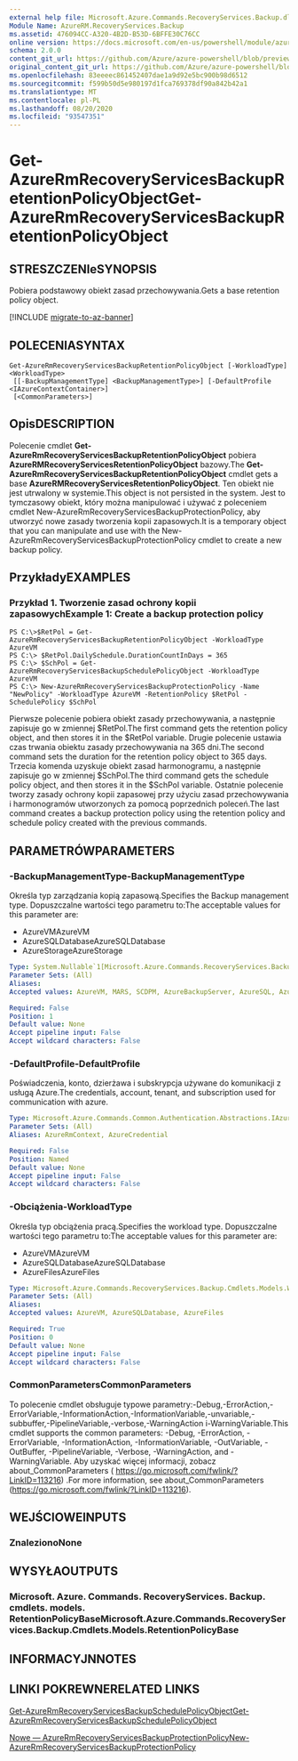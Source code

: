 ```yaml
---
external help file: Microsoft.Azure.Commands.RecoveryServices.Backup.dll-Help.xml
Module Name: AzureRM.RecoveryServices.Backup
ms.assetid: 476094CC-A320-4B2D-B53D-6BFFE30C76CC
online version: https://docs.microsoft.com/en-us/powershell/module/azurerm.recoveryservices.backup/get-azurermrecoveryservicesbackupretentionpolicyobject
schema: 2.0.0
content_git_url: https://github.com/Azure/azure-powershell/blob/preview/src/ResourceManager/RecoveryServices/Commands.RecoveryServices.Backup/help/Get-AzureRmRecoveryServicesBackupRetentionPolicyObject.md
original_content_git_url: https://github.com/Azure/azure-powershell/blob/preview/src/ResourceManager/RecoveryServices/Commands.RecoveryServices.Backup/help/Get-AzureRmRecoveryServicesBackupRetentionPolicyObject.md
ms.openlocfilehash: 83eeeec861452407dae1a9d92e5bc900b98d6512
ms.sourcegitcommit: f599b50d5e980197d1fca769378df90a842b42a1
ms.translationtype: MT
ms.contentlocale: pl-PL
ms.lasthandoff: 08/20/2020
ms.locfileid: "93547351"
---
```

# <span data-ttu-id="24015-101">Get-AzureRmRecoveryServicesBackupRetentionPolicyObject</span><span class="sxs-lookup"><span data-stu-id="24015-101">Get-AzureRmRecoveryServicesBackupRetentionPolicyObject</span></span>

## <span data-ttu-id="24015-102">STRESZCZENIe</span><span class="sxs-lookup"><span data-stu-id="24015-102">SYNOPSIS</span></span>
<span data-ttu-id="24015-103">Pobiera podstawowy obiekt zasad przechowywania.</span><span class="sxs-lookup"><span data-stu-id="24015-103">Gets a base retention policy object.</span></span>

[!INCLUDE [migrate-to-az-banner](../../includes/migrate-to-az-banner.md)]

## <span data-ttu-id="24015-104">POLECENIA</span><span class="sxs-lookup"><span data-stu-id="24015-104">SYNTAX</span></span>

```
Get-AzureRmRecoveryServicesBackupRetentionPolicyObject [-WorkloadType] <WorkloadType>
 [[-BackupManagementType] <BackupManagementType>] [-DefaultProfile <IAzureContextContainer>]
 [<CommonParameters>]
```

## <span data-ttu-id="24015-105">Opis</span><span class="sxs-lookup"><span data-stu-id="24015-105">DESCRIPTION</span></span>
<span data-ttu-id="24015-106">Polecenie cmdlet **Get-AzureRmRecoveryServicesBackupRetentionPolicyObject** pobiera **AzureRMRecoveryServicesRetentionPolicyObject** bazowy.</span><span class="sxs-lookup"><span data-stu-id="24015-106">The **Get-AzureRmRecoveryServicesBackupRetentionPolicyObject** cmdlet gets a base **AzureRMRecoveryServicesRetentionPolicyObject**.</span></span>
<span data-ttu-id="24015-107">Ten obiekt nie jest utrwalony w systemie.</span><span class="sxs-lookup"><span data-stu-id="24015-107">This object is not persisted in the system.</span></span>
<span data-ttu-id="24015-108">Jest to tymczasowy obiekt, który można manipulować i używać z poleceniem cmdlet New-AzureRmRecoveryServicesBackupProtectionPolicy, aby utworzyć nowe zasady tworzenia kopii zapasowych.</span><span class="sxs-lookup"><span data-stu-id="24015-108">It is a temporary object that you can manipulate and use with the New-AzureRmRecoveryServicesBackupProtectionPolicy cmdlet to create a new backup policy.</span></span>

## <span data-ttu-id="24015-109">Przykłady</span><span class="sxs-lookup"><span data-stu-id="24015-109">EXAMPLES</span></span>

### <span data-ttu-id="24015-110">Przykład 1. Tworzenie zasad ochrony kopii zapasowych</span><span class="sxs-lookup"><span data-stu-id="24015-110">Example 1: Create a backup protection policy</span></span>
```
PS C:\>$RetPol = Get-AzureRmRecoveryServicesBackupRetentionPolicyObject -WorkloadType AzureVM 
PS C:\> $RetPol.DailySchedule.DurationCountInDays = 365
PS C:\> $SchPol = Get-AzureRmRecoveryServicesBackupSchedulePolicyObject -WorkloadType AzureVM 
PS C:\> New-AzureRmRecoveryServicesBackupProtectionPolicy -Name "NewPolicy" -WorkloadType AzureVM -RetentionPolicy $RetPol -SchedulePolicy $SchPol
```

<span data-ttu-id="24015-111">Pierwsze polecenie pobiera obiekt zasady przechowywania, a następnie zapisuje go w zmiennej $RetPol.</span><span class="sxs-lookup"><span data-stu-id="24015-111">The first command gets the retention policy object, and then stores it in the $RetPol variable.</span></span>
<span data-ttu-id="24015-112">Drugie polecenie ustawia czas trwania obiektu zasady przechowywania na 365 dni.</span><span class="sxs-lookup"><span data-stu-id="24015-112">The second command sets the duration for the retention policy object to 365 days.</span></span>
<span data-ttu-id="24015-113">Trzecia komenda uzyskuje obiekt zasad harmonogramu, a następnie zapisuje go w zmiennej $SchPol.</span><span class="sxs-lookup"><span data-stu-id="24015-113">The third command gets the schedule policy object, and then stores it in the $SchPol variable.</span></span>
<span data-ttu-id="24015-114">Ostatnie polecenie tworzy zasady ochrony kopii zapasowej przy użyciu zasad przechowywania i harmonogramów utworzonych za pomocą poprzednich poleceń.</span><span class="sxs-lookup"><span data-stu-id="24015-114">The last command creates a backup protection policy using the retention policy and schedule policy created with the previous commands.</span></span>

## <span data-ttu-id="24015-115">PARAMETRÓW</span><span class="sxs-lookup"><span data-stu-id="24015-115">PARAMETERS</span></span>

### <span data-ttu-id="24015-116">-BackupManagementType</span><span class="sxs-lookup"><span data-stu-id="24015-116">-BackupManagementType</span></span>
<span data-ttu-id="24015-117">Określa typ zarządzania kopią zapasową.</span><span class="sxs-lookup"><span data-stu-id="24015-117">Specifies the Backup management type.</span></span>
<span data-ttu-id="24015-118">Dopuszczalne wartości tego parametru to:</span><span class="sxs-lookup"><span data-stu-id="24015-118">The acceptable values for this parameter are:</span></span>
- <span data-ttu-id="24015-119">AzureVM</span><span class="sxs-lookup"><span data-stu-id="24015-119">AzureVM</span></span> 
- <span data-ttu-id="24015-120">AzureSQLDatabase</span><span class="sxs-lookup"><span data-stu-id="24015-120">AzureSQLDatabase</span></span>
- <span data-ttu-id="24015-121">AzureStorage</span><span class="sxs-lookup"><span data-stu-id="24015-121">AzureStorage</span></span>

```yaml
Type: System.Nullable`1[Microsoft.Azure.Commands.RecoveryServices.Backup.Cmdlets.Models.BackupManagementType]
Parameter Sets: (All)
Aliases:
Accepted values: AzureVM, MARS, SCDPM, AzureBackupServer, AzureSQL, AzureStorage

Required: False
Position: 1
Default value: None
Accept pipeline input: False
Accept wildcard characters: False
```

### <span data-ttu-id="24015-122">-DefaultProfile</span><span class="sxs-lookup"><span data-stu-id="24015-122">-DefaultProfile</span></span>
<span data-ttu-id="24015-123">Poświadczenia, konto, dzierżawa i subskrypcja używane do komunikacji z usługą Azure.</span><span class="sxs-lookup"><span data-stu-id="24015-123">The credentials, account, tenant, and subscription used for communication with azure.</span></span>

```yaml
Type: Microsoft.Azure.Commands.Common.Authentication.Abstractions.IAzureContextContainer
Parameter Sets: (All)
Aliases: AzureRmContext, AzureCredential

Required: False
Position: Named
Default value: None
Accept pipeline input: False
Accept wildcard characters: False
```

### <span data-ttu-id="24015-124">-Obciążenia</span><span class="sxs-lookup"><span data-stu-id="24015-124">-WorkloadType</span></span>
<span data-ttu-id="24015-125">Określa typ obciążenia pracą.</span><span class="sxs-lookup"><span data-stu-id="24015-125">Specifies the workload type.</span></span>
<span data-ttu-id="24015-126">Dopuszczalne wartości tego parametru to:</span><span class="sxs-lookup"><span data-stu-id="24015-126">The acceptable values for this parameter are:</span></span>
- <span data-ttu-id="24015-127">AzureVM</span><span class="sxs-lookup"><span data-stu-id="24015-127">AzureVM</span></span> 
- <span data-ttu-id="24015-128">AzureSQLDatabase</span><span class="sxs-lookup"><span data-stu-id="24015-128">AzureSQLDatabase</span></span>
- <span data-ttu-id="24015-129">AzureFiles</span><span class="sxs-lookup"><span data-stu-id="24015-129">AzureFiles</span></span>

```yaml
Type: Microsoft.Azure.Commands.RecoveryServices.Backup.Cmdlets.Models.WorkloadType
Parameter Sets: (All)
Aliases:
Accepted values: AzureVM, AzureSQLDatabase, AzureFiles

Required: True
Position: 0
Default value: None
Accept pipeline input: False
Accept wildcard characters: False
```

### <span data-ttu-id="24015-130">CommonParameters</span><span class="sxs-lookup"><span data-stu-id="24015-130">CommonParameters</span></span>
<span data-ttu-id="24015-131">To polecenie cmdlet obsługuje typowe parametry:-Debug,-ErrorAction,-ErrorVariable,-InformationAction,-InformationVariable,-unvariable,-subbuffer,-PipelineVariable,-verbose,-WarningAction i-WarningVariable.</span><span class="sxs-lookup"><span data-stu-id="24015-131">This cmdlet supports the common parameters: -Debug, -ErrorAction, -ErrorVariable, -InformationAction, -InformationVariable, -OutVariable, -OutBuffer, -PipelineVariable, -Verbose, -WarningAction, and -WarningVariable.</span></span> <span data-ttu-id="24015-132">Aby uzyskać więcej informacji, zobacz about_CommonParameters ( https://go.microsoft.com/fwlink/?LinkID=113216) .</span><span class="sxs-lookup"><span data-stu-id="24015-132">For more information, see about_CommonParameters (https://go.microsoft.com/fwlink/?LinkID=113216).</span></span>

## <span data-ttu-id="24015-133">WEJŚCIOWE</span><span class="sxs-lookup"><span data-stu-id="24015-133">INPUTS</span></span>

### <span data-ttu-id="24015-134">Znaleziono</span><span class="sxs-lookup"><span data-stu-id="24015-134">None</span></span>

## <span data-ttu-id="24015-135">WYSYŁA</span><span class="sxs-lookup"><span data-stu-id="24015-135">OUTPUTS</span></span>

### <span data-ttu-id="24015-136">Microsoft. Azure. Commands. RecoveryServices. Backup. cmdlets. models. RetentionPolicyBase</span><span class="sxs-lookup"><span data-stu-id="24015-136">Microsoft.Azure.Commands.RecoveryServices.Backup.Cmdlets.Models.RetentionPolicyBase</span></span>

## <span data-ttu-id="24015-137">INFORMACYJN</span><span class="sxs-lookup"><span data-stu-id="24015-137">NOTES</span></span>

## <span data-ttu-id="24015-138">LINKI POKREWNE</span><span class="sxs-lookup"><span data-stu-id="24015-138">RELATED LINKS</span></span>

[<span data-ttu-id="24015-139">Get-AzureRmRecoveryServicesBackupSchedulePolicyObject</span><span class="sxs-lookup"><span data-stu-id="24015-139">Get-AzureRmRecoveryServicesBackupSchedulePolicyObject</span></span>](./Get-AzureRmRecoveryServicesBackupSchedulePolicyObject.md)

[<span data-ttu-id="24015-140">Nowe — AzureRmRecoveryServicesBackupProtectionPolicy</span><span class="sxs-lookup"><span data-stu-id="24015-140">New-AzureRmRecoveryServicesBackupProtectionPolicy</span></span>](./New-AzureRmRecoveryServicesBackupProtectionPolicy.md)


